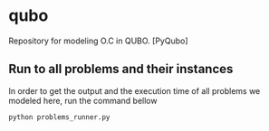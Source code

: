 # qubo
Repository for modeling O.C in QUBO. [PyQubo]

## Run to all problems and their instances
In order to get the output and the execution time of all problems we modeled here, 
run the command bellow

```python problems_runner.py```
